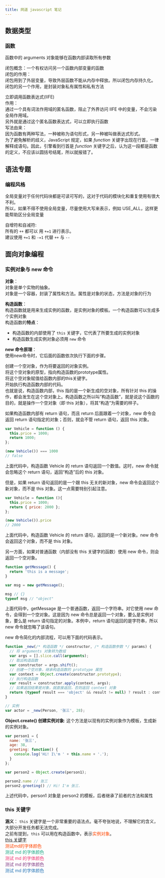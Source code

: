 ```yaml
---
title: 网道 javascript 笔记
---
```

## 数据类型
### 函数
函数中的 arguments 对象能够在函数内部读取所有参数

闭包概念：一个有权访问另一个函数内部变量的函数\
闭包的作用：\
闭包用到了外层变量，导致外层函数不能从内存中释放。所以闭包内存持久化。\
闭包的另一个作用，是封装对象私有属性和私有方法

立即调用函数表达式(IIFE)\
作用：\
通过一个具有词法作用域的匿名函数，阻止了外界访问 IIFE 中的变量，不会污染全局作用域。\
另外就是通过这个匿名函数表达式，可以立即执行函数\
写法由来：\
因为函数有两种写法，一种被称为语句形式，另一种被叫做表达式形式。\
为了避免解析的歧义，JavaScript 规定，如果 *function* 关键字出现在行首，一律解释成语句。因此，引擎看到行首是 *function* 关键字之后，认为这一段都是函数的定义，不应该以圆括号结尾，所以就报错了。
## 语法专题
### 编程风格
全局变量对于任何代码块都是可读可写的，这对于代码的模块化和重复使用有很大不利。\
所以，如果不得不使用全局变量，尽量使用大写来表示，例如 USE_ALL，这样更能帮助区分全局变量

自增符和自减符:\
所有的 `++` 都可以 用 `+=1` 进行表示。\
建议使用 `+=1` 和 `-=1` 代替 `++` 与 `--`
## 面向对象编程

### 实例对象与 new 命令

**对象**：\
对象是单个实物的抽象。\
对象是一个容器，封装了属性和方法。属性是对象的状态，方法是对象的行为

**构造函数**：\
构造函数就是用来生成实例的函数，是实例对象的模板。一个构造函数可以生成多个实例对象\
构造函数的**特点**：
- 构造函数的内部使用了 `this` 关键字，它代表了所要生成的实例对象
- 构造函数生成实例对象必须用 `new` 命令

**new 命令原理**：\
使用new命令时，它后面的函数依次执行下面的步骤。

创建一个空对象，作为将要返回的对象实例。\
将这个空对象的原型，指向构造函数的prototype属性。\
将这个空对象赋值给函数内部的this关键字。\
开始执行构造函数内部的代码。\
也就是说，构造函数内部，this 指的是一个新生成的空对象，所有针对 this 的操作，都会发生在这个空对象上。构造函数之所以叫“构造函数”，就是说这个函数的目的，就是操作一个空对象（即 this 对象），将其“构造”为需要的样子。

如果构造函数内部有 return 语句，而且 return 后面跟着一个对象，new 命令会返回 return 语句指定的对象；否则，就会不管 return 语句，返回 this 对象。
```js
var Vehicle = function () {
  this.price = 1000;
  return 1000;
};

(new Vehicle()) === 1000
// false
```
上面代码中，构造函数 Vehicle 的 return 语句返回一个数值。这时，new 命令就会忽略这个 return 语句，返回“构造”后的 this 对象。

但是，如果 return 语句返回的是一个跟 this 无关的新对象，new 命令会返回这个新对象，而不是 this 对象。这一点需要特别引起注意。
```js
var Vehicle = function (){
  this.price = 1000;
  return { price: 2000 };
};

(new Vehicle()).price
// 2000
```
上面代码中，构造函数 Vehicle 的 return 语句，返回的是一个新对象。new 命令会返回这个对象，而不是 this 对象。

另一方面，如果对普通函数（内部没有 this 关键字的函数）使用 new 命令，则会返回一个空对象。
```js
function getMessage() {
  return 'this is a message';
}

var msg = new getMessage();

msg // {}
typeof msg // "object"
```
上面代码中，getMessage 是一个普通函数，返回一个字符串。对它使用 new 命令，会得到一个空对象。这是因为 new 命令总是返回一个对象，要么是实例对象，要么是 return 语句指定的对象。本例中，return 语句返回的是字符串，所以 new 命令就忽略了该语句。

new 命令简化的内部流程，可以用下面的代码表示。
```js
function _new(/* 构造函数 */ constructor, /* 构造函数参数 */ params) {
  // 将 arguments 对象转为数组
  var args = [].slice.call(arguments);
  // 取出构造函数
  var constructor = args.shift();
  // 创建一个空对象，继承构造函数的 prototype 属性
  var context = Object.create(constructor.prototype);
  // 执行构造函数
  var result = constructor.apply(context, args);
  // 如果返回结果是对象，就直接返回，否则返回 context 对象
  return (typeof result === 'object' && result != null) ? result : context;
}

// 实例
var actor = _new(Person, '张三', 28);
```

**Object.create() 创建实例对象**:
这个方法是以现有的实例对象作为模板，生成新的实例对象。
```js
var person1 = {
  name: '张三',
  age: 38,
  greeting: function() {
    console.log('Hi! I\'m ' + this.name + '.');
  }
};

var person2 = Object.create(person1);

person2.name // 张三
person2.greeting() // Hi! I'm 张三.
```
上述代码中，person1 对象是 person2 的模板，后者继承了前者的方法和属性
### this 关键字
**涵义**：
`this` 关键字是一个非常重要的语法点。毫不夸张地说，不理解它的含义，大部分开发任务都无法完成。\
之前有提到，`this` 可以用在构造函数中，表示<font color="#ff4500">实例对象</font>。\
[this 关键字](https://wangdoc.com/javascript/oop/this)\
<font color='#ff4500'>测试md的字体颜色</font>\
<font color='#1ba784'>测试 md 的字体颜色</font>\
<font color='#ef3473'>测试 md 的字体颜色</font>\
<font color='#813c85'>测试 md 的字体颜色</font>\
<font color='#2775b6'>测试 md 的字体颜色</font>
